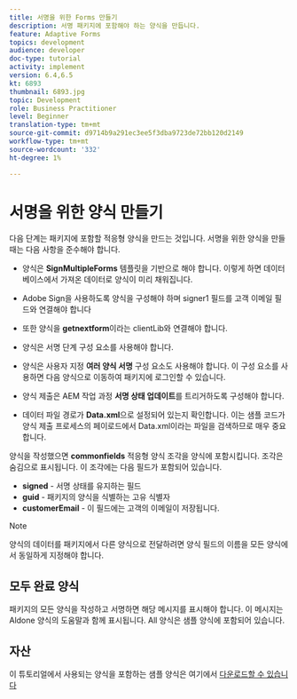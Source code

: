 ```yaml
---
title: 서명을 위한 Forms 만들기
description: 서명 패키지에 포함해야 하는 양식을 만듭니다.
feature: Adaptive Forms
topics: development
audience: developer
doc-type: tutorial
activity: implement
version: 6.4,6.5
kt: 6893
thumbnail: 6893.jpg
topic: Development
role: Business Practitioner
level: Beginner
translation-type: tm+mt
source-git-commit: d9714b9a291ec3ee5f3dba9723de72bb120d2149
workflow-type: tm+mt
source-wordcount: '332'
ht-degree: 1%

---
```



# 서명을 위한 양식 만들기

다음 단계는 패키지에 포함할 적응형 양식을 만드는 것입니다. 서명을 위한 양식을 만들 때는 다음 사항을 준수해야 합니다.

* 양식은 **SignMultipleForms** 템플릿을 기반으로 해야 합니다. 이렇게 하면 데이터베이스에서 가져온 데이터로 양식이 미리 채워집니다.

* Adobe Sign을 사용하도록 양식을 구성해야 하며 signer1 필드를 고객 이메일 필드와 연결해야 합니다
* 또한 양식을 **getnextform**&#x200B;이라는 clientLib와 연결해야 합니다.
* 양식은 서명 단계 구성 요소를 사용해야 합니다.
* 양식은 사용자 지정 **여러 양식 서명** 구성 요소도 사용해야 합니다. 이 구성 요소를 사용하면 다음 양식으로 이동하여 패키지에 로그인할 수 있습니다.
* 양식 제출은 AEM 작업 과정 **서명 상태 업데이트**&#x200B;를 트리거하도록 구성해야 합니다.
* 데이터 파일 경로가 **Data.xml**&#x200B;으로 설정되어 있는지 확인합니다. 이는 샘플 코드가 양식 제출 프로세스의 페이로드에서 Data.xml이라는 파일을 검색하므로 매우 중요합니다.

양식을 작성했으면 **commonfields** 적응형 양식 조각을 양식에 포함시킵니다. 조각은 숨김으로 표시됩니다. 이 조각에는 다음 필드가 포함되어 있습니다.

* **signed**  - 서명 상태를 유지하는 필드
* **guid**  - 패키지의 양식을 식별하는 고유 식별자
* **customerEmail**  - 이 필드에는 고객의 이메일이 저장됩니다.



>[!NOTE]
>양식의 데이터를 패키지에서 다른 양식으로 전달하려면 양식 필드의 이름을 모든 양식에서 동일하게 지정해야 합니다.

## 모두 완료 양식

패키지의 모든 양식을 작성하고 서명하면 해당 메시지를 표시해야 합니다. 이 메시지는 Aldone 양식의 도움말과 함께 표시됩니다. All 양식은 샘플 양식에 포함되어 있습니다.

## 자산

이 튜토리얼에서 사용되는 양식을 포함하는 샘플 양식은 여기에서 [다운로드할 수 있습니다](assets/forms-for-signing.zip)
